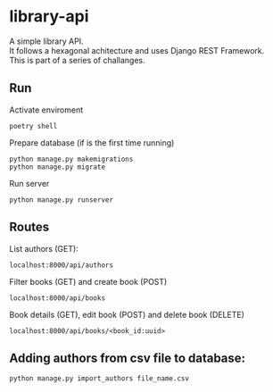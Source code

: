 # library-api
A simple library API. \
It follows a hexagonal achitecture and uses Django REST Framework.\
This is part of a series of challanges.

## Run

Activate enviroment
```
poetry shell
```

Prepare database (if is the first time running)
```
python manage.py makemigrations
python manage.py migrate
```

Run server
```
python manage.py runserver
```

## Routes

List authors (GET):
```
localhost:8000/api/authors
```

Filter books (GET) and create book (POST)
```
localhost:8000/api/books
```

Book details (GET), edit book (POST) and delete book (DELETE)
```
localhost:8000/api/books/<book_id:uuid>
```


## Adding authors from csv file to database:
```
python manage.py import_authors file_name.csv
```
